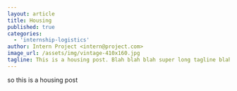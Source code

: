 ```yaml
---
layout: article
title: Housing
published: true
categories:
  - 'internship-logistics'
author: Intern Project <intern@project.com>
image_url: /assets/img/vintage-410x160.jpg
tagline: This is a housing post. Blah blah blah super long tagline blah blah blah blah blah blah
---
```


so this is a housing post
